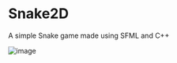 # Snake2D

A simple Snake game made using SFML and C++

![image](https://github.com/Udaria2004/Snake2D/assets/100021736/59c36260-5f8b-4785-9016-c46695f87c11)
